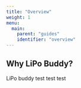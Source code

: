 ```yaml
---
title: "Overview"
weight: 1
menu:
  main:
    parent: "guides"
    identifier: "overview"
---
```


## Why LiPo Buddy?

LiPo buddy test test test